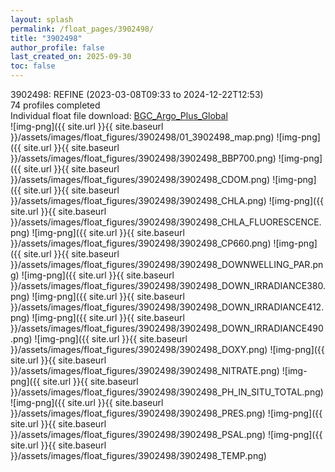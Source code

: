 ```yaml
---
layout: splash
permalink: /float_pages/3902498/
title: "3902498"
author_profile: false
last_created_on: 2025-09-30
toc: false
---
```

 
3902498: REFINE (2023-03-08T09:33 to 2024-12-22T12:53)\
74 profiles completed\
Individual float file download: [BGC_Argo_Plus_Global](https://ftp.soest.hawaii.edu/bgc_argo_plus/Individual_Floats/outliers_removed/3902498_Sprof_processed.nc)\
![img-png]({{ site.url }}{{ site.baseurl }}/assets/images/float_figures/3902498/01_3902498_map.png)
![img-png]({{ site.url }}{{ site.baseurl }}/assets/images/float_figures/3902498/3902498_BBP700.png)
![img-png]({{ site.url }}{{ site.baseurl }}/assets/images/float_figures/3902498/3902498_CDOM.png)
![img-png]({{ site.url }}{{ site.baseurl }}/assets/images/float_figures/3902498/3902498_CHLA.png)
![img-png]({{ site.url }}{{ site.baseurl }}/assets/images/float_figures/3902498/3902498_CHLA_FLUORESCENCE.png)
![img-png]({{ site.url }}{{ site.baseurl }}/assets/images/float_figures/3902498/3902498_CP660.png)
![img-png]({{ site.url }}{{ site.baseurl }}/assets/images/float_figures/3902498/3902498_DOWNWELLING_PAR.png)
![img-png]({{ site.url }}{{ site.baseurl }}/assets/images/float_figures/3902498/3902498_DOWN_IRRADIANCE380.png)
![img-png]({{ site.url }}{{ site.baseurl }}/assets/images/float_figures/3902498/3902498_DOWN_IRRADIANCE412.png)
![img-png]({{ site.url }}{{ site.baseurl }}/assets/images/float_figures/3902498/3902498_DOWN_IRRADIANCE490.png)
![img-png]({{ site.url }}{{ site.baseurl }}/assets/images/float_figures/3902498/3902498_DOXY.png)
![img-png]({{ site.url }}{{ site.baseurl }}/assets/images/float_figures/3902498/3902498_NITRATE.png)
![img-png]({{ site.url }}{{ site.baseurl }}/assets/images/float_figures/3902498/3902498_PH_IN_SITU_TOTAL.png)
![img-png]({{ site.url }}{{ site.baseurl }}/assets/images/float_figures/3902498/3902498_PRES.png)
![img-png]({{ site.url }}{{ site.baseurl }}/assets/images/float_figures/3902498/3902498_PSAL.png)
![img-png]({{ site.url }}{{ site.baseurl }}/assets/images/float_figures/3902498/3902498_TEMP.png)
